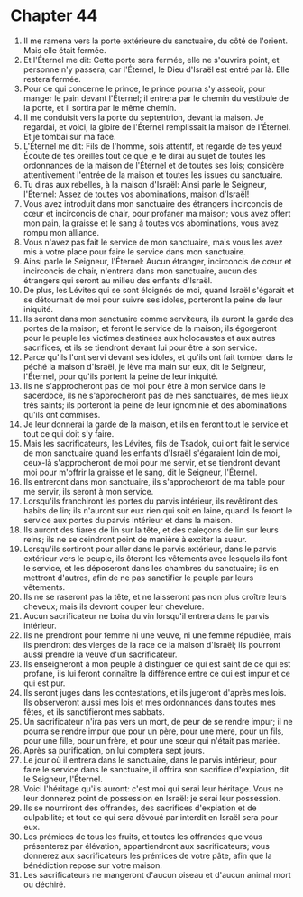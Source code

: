# Chapter 44

1. Il me ramena vers la porte extérieure du sanctuaire, du côté de l'orient. Mais elle était fermée.
2. Et l'Éternel me dit: Cette porte sera fermée, elle ne s'ouvrira point, et personne n'y passera; car l'Éternel, le Dieu d'Israël est entré par là. Elle restera fermée.
3. Pour ce qui concerne le prince, le prince pourra s'y asseoir, pour manger le pain devant l'Éternel; il entrera par le chemin du vestibule de la porte, et il sortira par le même chemin.
4. Il me conduisit vers la porte du septentrion, devant la maison. Je regardai, et voici, la gloire de l'Éternel remplissait la maison de l'Éternel. Et je tombai sur ma face.
5. L'Éternel me dit: Fils de l'homme, sois attentif, et regarde de tes yeux! Écoute de tes oreilles tout ce que je te dirai au sujet de toutes les ordonnances de la maison de l'Éternel et de toutes ses lois; considère attentivement l'entrée de la maison et toutes les issues du sanctuaire.
6. Tu diras aux rebelles, à la maison d'Israël: Ainsi parle le Seigneur, l'Éternel: Assez de toutes vos abominations, maison d'Israël!
7. Vous avez introduit dans mon sanctuaire des étrangers incirconcis de cœur et incirconcis de chair, pour profaner ma maison; vous avez offert mon pain, la graisse et le sang à toutes vos abominations, vous avez rompu mon alliance.
8. Vous n'avez pas fait le service de mon sanctuaire, mais vous les avez mis à votre place pour faire le service dans mon sanctuaire.
9. Ainsi parle le Seigneur, l'Éternel: Aucun étranger, incirconcis de cœur et incirconcis de chair, n'entrera dans mon sanctuaire, aucun des étrangers qui seront au milieu des enfants d'Israël.
10. De plus, les Lévites qui se sont éloignés de moi, quand Israël s'égarait et se détournait de moi pour suivre ses idoles, porteront la peine de leur iniquité.
11. Ils seront dans mon sanctuaire comme serviteurs, ils auront la garde des portes de la maison; et feront le service de la maison; ils égorgeront pour le peuple les victimes destinées aux holocaustes et aux autres sacrifices, et ils se tiendront devant lui pour être à son service.
12. Parce qu'ils l'ont servi devant ses idoles, et qu'ils ont fait tomber dans le péché la maison d'Israël, je lève ma main sur eux, dit le Seigneur, l'Éternel, pour qu'ils portent la peine de leur iniquité.
13. Ils ne s'approcheront pas de moi pour être à mon service dans le sacerdoce, ils ne s'approcheront pas de mes sanctuaires, de mes lieux très saints; ils porteront la peine de leur ignominie et des abominations qu'ils ont commises.
14. Je leur donnerai la garde de la maison, et ils en feront tout le service et tout ce qui doit s'y faire.
15. Mais les sacrificateurs, les Lévites, fils de Tsadok, qui ont fait le service de mon sanctuaire quand les enfants d'Israël s'égaraient loin de moi, ceux-là s'approcheront de moi pour me servir, et se tiendront devant moi pour m'offrir la graisse et le sang, dit le Seigneur, l'Éternel.
16. Ils entreront dans mon sanctuaire, ils s'approcheront de ma table pour me servir, ils seront à mon service.
17. Lorsqu'ils franchiront les portes du parvis intérieur, ils revêtiront des habits de lin; ils n'auront sur eux rien qui soit en laine, quand ils feront le service aux portes du parvis intérieur et dans la maison.
18. Ils auront des tiares de lin sur la tête, et des caleçons de lin sur leurs reins; ils ne se ceindront point de manière à exciter la sueur.
19. Lorsqu'ils sortiront pour aller dans le parvis extérieur, dans le parvis extérieur vers le peuple, ils ôteront les vêtements avec lesquels ils font le service, et les déposeront dans les chambres du sanctuaire; ils en mettront d'autres, afin de ne pas sanctifier le peuple par leurs vêtements.
20. Ils ne se raseront pas la tête, et ne laisseront pas non plus croître leurs cheveux; mais ils devront couper leur chevelure.
21. Aucun sacrificateur ne boira du vin lorsqu'il entrera dans le parvis intérieur.
22. Ils ne prendront pour femme ni une veuve, ni une femme répudiée, mais ils prendront des vierges de la race de la maison d'Israël; ils pourront aussi prendre la veuve d'un sacrificateur.
23. Ils enseigneront à mon peuple à distinguer ce qui est saint de ce qui est profane, ils lui feront connaître la différence entre ce qui est impur et ce qui est pur.
24. Ils seront juges dans les contestations, et ils jugeront d'après mes lois. Ils observeront aussi mes lois et mes ordonnances dans toutes mes fêtes, et ils sanctifieront mes sabbats.
25. Un sacrificateur n'ira pas vers un mort, de peur de se rendre impur; il ne pourra se rendre impur que pour un père, pour une mère, pour un fils, pour une fille, pour un frère, et pour une sœur qui n'était pas mariée.
26. Après sa purification, on lui comptera sept jours.
27. Le jour où il entrera dans le sanctuaire, dans le parvis intérieur, pour faire le service dans le sanctuaire, il offrira son sacrifice d'expiation, dit le Seigneur, l'Éternel.
28. Voici l'héritage qu'ils auront: c'est moi qui serai leur héritage. Vous ne leur donnerez point de possession en Israël: je serai leur possession.
29. Ils se nourriront des offrandes, des sacrifices d'expiation et de culpabilité; et tout ce qui sera dévoué par interdit en Israël sera pour eux.
30. Les prémices de tous les fruits, et toutes les offrandes que vous présenterez par élévation, appartiendront aux sacrificateurs; vous donnerez aux sacrificateurs les prémices de votre pâte, afin que la bénédiction repose sur votre maison.
31. Les sacrificateurs ne mangeront d'aucun oiseau et d'aucun animal mort ou déchiré.

